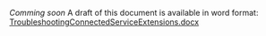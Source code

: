 *Comming soon*
A draft of this document is available in word format:
[TroubleshootingConnectedServiceExtensions.docx](TroubleshootingConnectedServiceExtensions.docx)